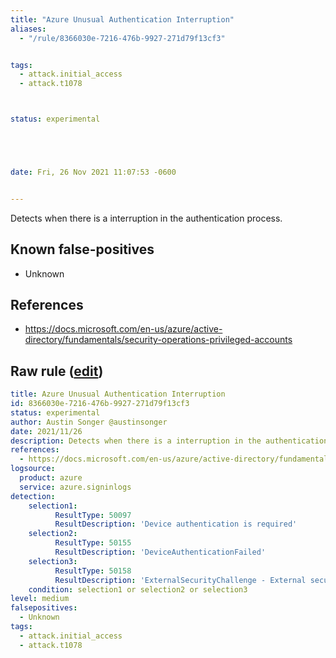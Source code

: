 ```yaml
---
title: "Azure Unusual Authentication Interruption"
aliases:
  - "/rule/8366030e-7216-476b-9927-271d79f13cf3"


tags:
  - attack.initial_access
  - attack.t1078



status: experimental





date: Fri, 26 Nov 2021 11:07:53 -0600


---
```


Detects when there is a interruption in the authentication process.

<!--more-->


## Known false-positives

* Unknown



## References

* https://docs.microsoft.com/en-us/azure/active-directory/fundamentals/security-operations-privileged-accounts


## Raw rule ([edit](https://github.com/SigmaHQ/sigma/edit/master/rules/cloud/azure/azure_unusual_authentication_interruption.yml))
```yaml
title: Azure Unusual Authentication Interruption
id: 8366030e-7216-476b-9927-271d79f13cf3
status: experimental
author: Austin Songer @austinsonger
date: 2021/11/26  
description: Detects when there is a interruption in the authentication process.
references:
  - https://docs.microsoft.com/en-us/azure/active-directory/fundamentals/security-operations-privileged-accounts
logsource:
  product: azure
  service: azure.signinlogs
detection:
    selection1:
          ResultType: 50097
          ResultDescription: 'Device authentication is required'
    selection2:
          ResultType: 50155
          ResultDescription: 'DeviceAuthenticationFailed'
    selection3:
          ResultType: 50158
          ResultDescription: 'ExternalSecurityChallenge - External security challenge was not satisfied'
    condition: selection1 or selection2 or selection3 
level: medium
falsepositives:
  - Unknown
tags:
  - attack.initial_access
  - attack.t1078

```
